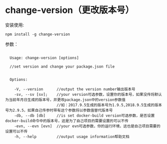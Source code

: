 # change-version（更改版本号）
安装使用:
<pre><code>npm install -g change-version</code></pre>
参数：
<pre><code>
  Usage: change-version [options]

  //set version and change your package.json file


  Options:

    -V, --version      //output the version number输出版本号
    -sv, --sv [sv];    //your version可选参数，设置你的版本号，如果没传将默认为当前年月日生成的版本号，并更改package.json中的version参数值
                       //如：2017.9.5生成的版本号为1.9.5,2018.9.5生成的版本号为2.9.5，如果自己传参时带有这个参数将以参数值替代版本号
    -db, --db [db]     //is set docker-build version可选参数，是否设置docker-build命令中的版本号，这是为了自己项目的需要设置的可以不传
    -evn, --evn [evn]  //your evn可选参数，你的运行环境，这也是自己项目需要的设置可以不传
    -h, --help         //output usage information帮助文档
</code></pre>
